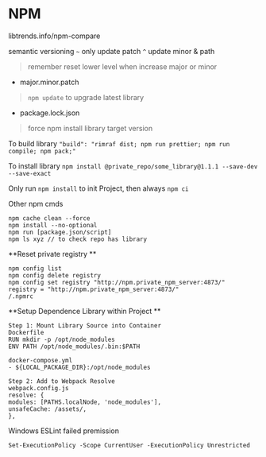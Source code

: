
# NPM 

libtrends.info/npm-compare

semantic versioning
`~` only update patch
`^` update minor & path

> remember reset lower level when increase major or minor

- major.minor.patch
> `npm update` to upgrade latest library
- package.lock.json
> force npm install library target version

To build library
`"build": "rimraf dist; npm run prettier; npm run compile; npm pack;"`

To install library
`npm install @private_repo/some_library@1.1.1 --save-dev --save-exact`

Only run `npm install` to init Project, then always `npm ci`

Other npm cmds
```
npm cache clean --force  
npm install --no-optional  
npm run [package.json/script]
npm ls xyz // to check repo has library
```

**Reset private registry **
```
npm config list  
npm config delete registry  
npm config set registry "http://npm.private_npm_server:4873/"  
registry = "http://npm.private_npm_server:4873/"  
/.npmrc
```

**Setup Dependence Library within Project **
``` 
Step 1: Mount Library Source into Container  
Dockerfile  
RUN mkdir -p /opt/node_modules  
ENV PATH /opt/node_modules/.bin:$PATH  
  
docker-compose.yml  
- ${LOCAL_PACKAGE_DIR}:/opt/node_modules  
  
Step 2: Add to Webpack Resolve  
webpack.config.js  
resolve: {  
modules: [PATHS.localNode, 'node_modules'],  
unsafeCache: /assets/,  
},
```

Windows ESLint failed premission
```
Set-ExecutionPolicy -Scope CurrentUser -ExecutionPolicy Unrestricted
```